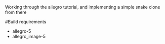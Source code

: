 Working through the allegro tutorial, and implementing a simple snake clone from there

#Build requirements
- allegro-5
- allegro_image-5